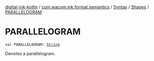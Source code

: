 [digital-ink-kotlin](../../../index.md) / [com.wacom.ink.format.semantics](../../index.md) / [Syntax](../index.md) / [Shapes](index.md) / [PARALLELOGRAM](./-p-a-r-a-l-l-e-l-o-g-r-a-m.md)

# PARALLELOGRAM

`val PARALLELOGRAM: `[`String`](https://kotlinlang.org/api/latest/jvm/stdlib/kotlin/-string/index.html)

Denotes a parallelogram.

